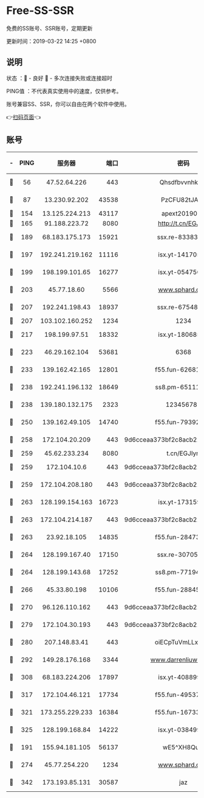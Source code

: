 # Free-SS-SSR

免费的SS账号、SSR账号，定期更新

更新时间：2019-03-22 14:25 +0800

## 说明

状态     ：🙂 - 良好 🙁 - 多次连接失败或连接超时

PING值   ：不代表真实使用中的速度，仅供参考。

账号兼容SS、SSR，你可以自由在两个软件中使用。

👉[扫码页面](https://liesauer.github.io/Free-SS-SSR/)👈

## 账号

|-|PING|服务器|端口|密码|加密方式|区域|
|:----:|:----:|:-----:|-----:|:----:|:----:|:----:|
|🙂|56|47.52.64.226|443|Qhsdfbvvnhkm1|aes-256-cfb|HK|
|🙂|87|13.230.92.202|43538|PzCFU82tJAdZ|aes-256-cfb|JP|
|🙂|154|13.125.224.213|43117|apext2019005|chacha20|KR|
|🙂|165|91.188.223.72|8080|http://t.cn/EGJIyrl|rc4-md5|RU|
|🙂|189|68.183.175.173|15921|ssx.re-83383515|aes-256-cfb|US|
|🙂|197|192.241.219.162|11116|isx.yt-14170563|aes-256-cfb|US|
|🙂|199|198.199.101.65|16277|isx.yt-05475013|aes-256-cfb|US|
|🙂|203|45.77.18.60|5566|www.sphard.com|aes-256-cfb|JP|
|🙂|207|192.241.198.43|18937|ssx.re-67548349|aes-256-cfb|US|
|🙂|207|103.102.160.252|1234|1234|rc4-md5|JP|
|🙂|217|198.199.97.51|18332|isx.yt-18068521|aes-256-cfb|US|
|🙂|223|46.29.162.104|53681|6368|aes-256-ctr|RU|
|🙂|233|139.162.42.165|12801|f55.fun-62681206|aes-256-cfb|SG|
|🙂|238|192.241.196.132|18649|ss8.pm-65111095|aes-256-cfb|US|
|🙂|238|139.180.132.175|2323|123456789|aes-256-cfb|SG|
|🙂|250|139.162.49.105|14740|f55.fun-79392349|aes-256-cfb|SG|
|🙂|258|172.104.20.209|443|9d6cceaa373bf2c8acb22e60b6a58be6|aes-256-cfb|US|
|🙂|259|45.62.233.234|8080|t.cn/EGJIyrl|rc4-md5|CA|
|🙂|259|172.104.10.6|443|9d6cceaa373bf2c8acb22e60b6a58be6|aes-256-cfb|US|
|🙂|259|172.104.208.180|443|9d6cceaa373bf2c8acb22e60b6a58be6|aes-256-cfb|US|
|🙂|263|128.199.154.163|16723|isx.yt-17315956|aes-256-cfb|SG|
|🙂|263|172.104.214.187|443|9d6cceaa373bf2c8acb22e60b6a58be6|aes-256-cfb|US|
|🙂|263|23.92.18.105|14835|f55.fun-28473205|aes-256-cfb|US|
|🙂|264|128.199.167.40|17150|ssx.re-30705588|aes-256-cfb|SG|
|🙂|264|128.199.143.68|17252|ss8.pm-77194591|aes-256-cfb|SG|
|🙂|266|45.33.80.198|10106|f55.fun-28845308|aes-256-cfb|US|
|🙂|270|96.126.110.162|443|9d6cceaa373bf2c8acb22e60b6a58be6|aes-256-cfb|US|
|🙂|279|172.104.30.193|443|9d6cceaa373bf2c8acb22e60b6a58be6|aes-256-cfb|US|
|🙂|280|207.148.83.41|443|oiECpTuVmLLxk4Ts|aes-256-cfb|AU|
|🙂|292|149.28.176.168|3344|www.darrenliuwei.com|aes-256-cfb|AU|
|🙂|308|68.183.224.206|17897|isx.yt-40889979|aes-256-cfb|SG|
|🙂|317|172.104.46.121|17734|f55.fun-49537509|aes-256-cfb|SG|
|🙂|321|173.255.229.233|16384|f55.fun-16733210|aes-256-cfb|US|
|🙂|325|128.199.168.84|14222|isx.yt-03849900|aes-256-cfb|SG|
|🙂|191|155.94.181.105|56137|wE5^XH8Quw|aes-256-cfb|US|
|🙂|274|45.77.254.220|1234|www.sphard.com|aes-256-cfb|SG|
|🙂|342|173.193.85.131|30587|jaz|aes-256-cfb|US|
